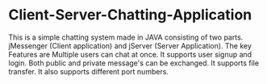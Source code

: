 # Client-Server-Chatting-Application
This is a simple chatting system made in JAVA consisting of two parts. jMessenger (Client application) and jServer (Server Application).  The key Features are Multiple users can chat at once. It supports user signup and login. Both public and private message's can be exchanged. It supports file transfer. It also supports different port numbers.
